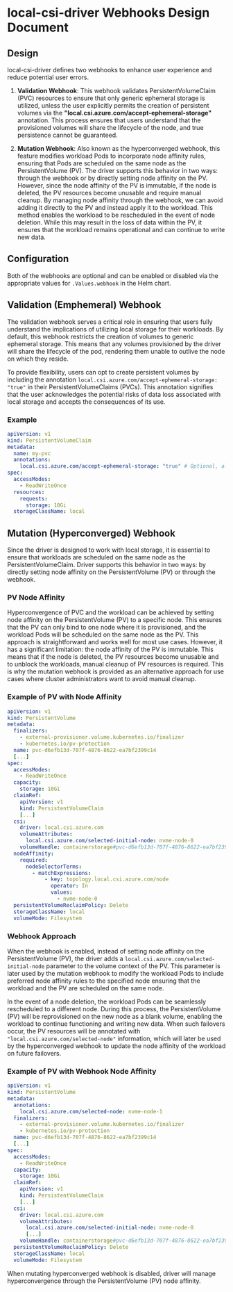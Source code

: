 # local-csi-driver Webhooks Design Document

## Design

local-csi-driver defines two webhooks to enhance user experience and reduce
potential user
errors.

1. **Validation Webhook**: This webhook validates PersistentVolumeClaim (PVC)
resources to ensure that only generic ephemeral storage is utilized, unless the
user explicitly permits the creation of persistent volumes via the
**"local.csi.azure.com/accept-ephemeral-storage"** annotation. This process
ensures that users understand that the provisioned volumes will share the
lifecycle of the node, and true persistence cannot be guaranteed.

2. **Mutation Webhook**: Also known as the hyperconverged webhook, this feature
modifies workload Pods to incorporate node affinity rules, ensuring that Pods
are scheduled on the same node as the PersistentVolume (PV). The driver
supports this behavior in two ways: through the webhook or by directly setting
node affinity on the PV. However, since the node affinity of
the PV is immutable, if the node is deleted, the PV resources become unusable
and require manual cleanup. By managing node affinity through the webhook, we
can avoid adding it directly to the PV and instead apply it to the workload.
This method enables the workload to be rescheduled in the event of node
deletion.
While this may result in the loss of data within the PV, it ensures that
the workload remains operational and can continue to write new data.

## Configuration

Both of the webhooks are optional and can be enabled or disabled via the
appropriate values for `.Values.webhook` in the Helm chart.

## Validation (Emphemeral) Webhook

The validation webhook serves a critical role in ensuring that users fully
understand the implications of utilizing local storage for their workloads. By
default, this webhook restricts the creation of volumes to generic ephemeral
storage. This means that any volumes provisioned by the driver will share the
lifecycle of the pod, rendering them unable to outlive the node on which they
reside.

To provide flexibility, users can opt to create persistent volumes by including
the annotation `local.csi.azure.com/accept-ephemeral-storage: "true"` in their
PersistentVolumeClaims (PVCs). This annotation signifies that the user
acknowledges the potential risks of data loss associated with local storage and accepts
the consequences of its use.

### Example

```yaml
apiVersion: v1
kind: PersistentVolumeClaim
metadata:
  name: my-pvc
  annotations:
    local.csi.azure.com/accept-ephemeral-storage: "true" # Optional, allows creation of persistent volumes
spec:
  accessModes:
    - ReadWriteOnce
  resources:
    requests:
      storage: 10Gi
  storageClassName: local
```

## Mutation (Hyperconverged) Webhook

Since the driver is designed to work with local storage, it is essential to
ensure that workloads are scheduled on the same node as the
PersistentVolumeClaim. Driver supports this behavior in two ways: by directly
setting node affinity on the PersistentVolume (PV) or through the webhook.

### PV Node Affinity

Hyperconvergence of PVC and the workload can be achieved by setting node
affinity on the PersistentVolume (PV) to a specific node. This ensures that the
PV can only bind to one node where it is provisioned,
and the workload Pods will be scheduled on the
same node as the PV. This approach is straightforward and works well for most
use cases. However, it has a significant limitation: the node affinity of the PV
is immutable. This means that if the node is deleted, the PV resources become
unusable and to unblock the workloads, manual cleanup of PV resources is
required. This is why the mutation webhook is provided as an alternative
approach for use cases where cluster administrators want to avoid manual
cleanup.

### Example of PV with Node Affinity

```yaml
apiVersion: v1
kind: PersistentVolume
metadata:
  finalizers:
    - external-provisioner.volume.kubernetes.io/finalizer
    - kubernetes.io/pv-protection
  name: pvc-d6efb13d-707f-4876-8622-ea7bf2399c14
  [...]
spec:
  accessModes:
    - ReadWriteOnce
  capacity:
    storage: 10Gi
  claimRef:
    apiVersion: v1
    kind: PersistentVolumeClaim
    [...]
  csi:
    driver: local.csi.azure.com
    volumeAttributes:
      local.csi.azure.com/selected-initial-node: nvme-node-0
    volumeHandle: containerstorage#pvc-d6efb13d-707f-4876-8622-ea7bf2399c14
  nodeAffinity:
    required:
      nodeSelectorTerms:
        - matchExpressions:
            - key: topology.local.csi.azure.com/node
              operator: In
              values:
                - nvme-node-0
  persistentVolumeReclaimPolicy: Delete
  storageClassName: local
  volumeMode: Filesystem
 ```

### Webhook Approach

When the webhook is enabled, instead of setting node affinity on the
PersistentVolume (PV), the driver adds a
`local.csi.azure.com/selected-initial-node` parameter to the volume
context of the PV.
This parameter is later used by the mutation webhook to modify the workload
Pods
to include preferred node affinity rules to the specified node ensuring that the
workload and the PV are scheduled on the same node.

In the event of a node deletion, the workload Pods can be seamlessly rescheduled
to a different node. During this process, the PersistentVolume (PV) will be
reprovisioned on the new node as a blank volume, enabling the workload to
continue functioning and writing new data. When such failovers occur, the
PV resources will be annotated with `"local.csi.azure.com/selected-node"`
information, which will later be used by the hyperconverged webhook to update
the node affinity of the workload on future failovers.

### Example of PV with Webhook Node Affinity

```yaml
apiVersion: v1
kind: PersistentVolume
metadata:
  annotations:
    local.csi.azure.com/selected-node: nvme-node-1
  finalizers:
    - external-provisioner.volume.kubernetes.io/finalizer
    - kubernetes.io/pv-protection
  name: pvc-d6efb13d-707f-4876-8622-ea7bf2399c14
  [...]
spec:
  accessModes:
    - ReadWriteOnce
  capacity:
    storage: 10Gi
  claimRef:
    apiVersion: v1
    kind: PersistentVolumeClaim
    [...]
  csi:
    driver: local.csi.azure.com
    volumeAttributes:
      local.csi.azure.com/selected-initial-node: nvme-node-0
      [...]
    volumeHandle: containerstorage#pvc-d6efb13d-707f-4876-8622-ea7bf2399c14
  persistentVolumeReclaimPolicy: Delete
  storageClassName: local
  volumeMode: Filesystem
```

When mutating hyperconverged webhook is disabled, driver will manage
hyperconvergence through the PersistentVolume (PV) node affinity.
